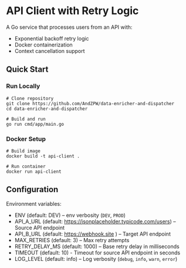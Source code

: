 # API Client with Retry Logic

A Go service that processes users from an API with:

- Exponential backoff retry logic
- Docker containerization
- Context cancellation support

## Quick Start

### Run Locally

```
# Clone repository
git clone https://github.com/AndZPW/data-enricher-and-dispatcher
cd data-enricher-and-dispatcher

# Build and run
go run cmd/app/main.go
```

### Docker Setup

```
# Build image
docker build -t api-client .

# Run container
docker run api-client
```

## Configuration

Environment variables:

- ENV (default: DEV) – env verbosity (`DEV`, `PROD`)
- API_A_URL (default: https://jsonplaceholder.typicode.com/users) – Source API endpoint
- API_B_URL (default: https://webhook.site ) – Target API endpoint
- MAX_RETRIES (default: 3) – Max retry attempts
- RETRY_DELAY_MS (default: 1000) – Base retry delay in milliseconds
- TIMEOUT (default: 10) - Timeout for source API endpoint in seconds
- LOG_LEVEL (default: info) – Log verbosity (`debug`, `info`, `warn`, `error`)  